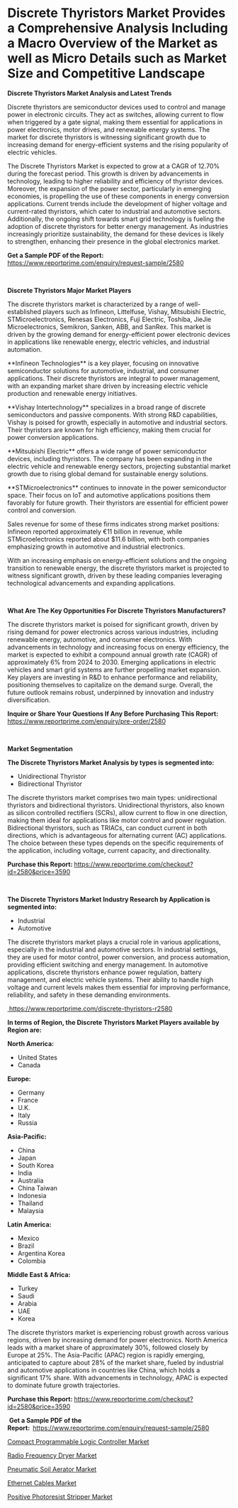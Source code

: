 <p><h1>Discrete Thyristors Market Provides a Comprehensive Analysis Including a Macro Overview of the Market as well as Micro Details such as Market Size and Competitive Landscape</h1></p><p><strong>Discrete Thyristors Market Analysis and Latest Trends</strong></p>
<p><p>Discrete thyristors are semiconductor devices used to control and manage power in electronic circuits. They act as switches, allowing current to flow when triggered by a gate signal, making them essential for applications in power electronics, motor drives, and renewable energy systems. The market for discrete thyristors is witnessing significant growth due to increasing demand for energy-efficient systems and the rising popularity of electric vehicles.</p><p>The Discrete Thyristors Market is expected to grow at a CAGR of 12.70% during the forecast period. This growth is driven by advancements in technology, leading to higher reliability and efficiency of thyristor devices. Moreover, the expansion of the power sector, particularly in emerging economies, is propelling the use of these components in energy conversion applications. Current trends include the development of higher voltage and current-rated thyristors, which cater to industrial and automotive sectors. Additionally, the ongoing shift towards smart grid technology is fueling the adoption of discrete thyristors for better energy management. As industries increasingly prioritize sustainability, the demand for these devices is likely to strengthen, enhancing their presence in the global electronics market.</p></p>
<p><strong>Get a Sample PDF of the Report:&nbsp;</strong> <a href="https://www.reportprime.com/enquiry/request-sample/2580">https://www.reportprime.com/enquiry/request-sample/2580</a></p>
<p>&nbsp;</p>
<p><strong>Discrete Thyristors Major Market Players</strong></p>
<p><p>The discrete thyristors market is characterized by a range of well-established players such as Infineon, Littelfuse, Vishay, Mitsubishi Electric, STMicroelectronics, Renesas Electronics, Fuji Electric, Toshiba, JieJie Microelectronics, Semikron, Sanken, ABB, and SanRex. This market is driven by the growing demand for energy-efficient power electronic devices in applications like renewable energy, electric vehicles, and industrial automation.</p><p>**Infineon Technologies** is a key player, focusing on innovative semiconductor solutions for automotive, industrial, and consumer applications. Their discrete thyristors are integral to power management, with an expanding market share driven by increasing electric vehicle production and renewable energy initiatives.</p><p>**Vishay Intertechnology** specializes in a broad range of discrete semiconductors and passive components. With strong R&D capabilities, Vishay is poised for growth, especially in automotive and industrial sectors. Their thyristors are known for high efficiency, making them crucial for power conversion applications.</p><p>**Mitsubishi Electric** offers a wide range of power semiconductor devices, including thyristors. The company has been expanding in the electric vehicle and renewable energy sectors, projecting substantial market growth due to rising global demand for sustainable energy solutions.</p><p>**STMicroelectronics** continues to innovate in the power semiconductor space. Their focus on IoT and automotive applications positions them favorably for future growth. Their thyristors are essential for efficient power control and conversion.</p><p>Sales revenue for some of these firms indicates strong market positions: Infineon reported approximately €11 billion in revenue, while STMicroelectronics reported about $11.6 billion, with both companies emphasizing growth in automotive and industrial electronics.</p><p>With an increasing emphasis on energy-efficient solutions and the ongoing transition to renewable energy, the discrete thyristors market is projected to witness significant growth, driven by these leading companies leveraging technological advancements and expanding applications.</p></p>
<p>&nbsp;</p>
<p><strong>What Are The Key Opportunities For Discrete Thyristors Manufacturers?</strong></p>
<p><p>The discrete thyristors market is poised for significant growth, driven by rising demand for power electronics across various industries, including renewable energy, automotive, and consumer electronics. With advancements in technology and increasing focus on energy efficiency, the market is expected to exhibit a compound annual growth rate (CAGR) of approximately 6% from 2024 to 2030. Emerging applications in electric vehicles and smart grid systems are further propelling market expansion. Key players are investing in R&D to enhance performance and reliability, positioning themselves to capitalize on the demand surge. Overall, the future outlook remains robust, underpinned by innovation and industry diversification.</p></p>
<p><strong>Inquire or Share Your Questions If Any Before Purchasing This Report:</strong> <a href="https://www.reportprime.com/enquiry/pre-order/2580">https://www.reportprime.com/enquiry/pre-order/2580</a></p>
<p>&nbsp;</p>
<p><strong>Market Segmentation</strong></p>
<p><strong>The Discrete Thyristors Market Analysis by types is segmented into:</strong></p>
<p><ul><li>Unidirectional Thyristor</li><li>Bidirectional Thyristor</li></ul></p>
<p><p>The discrete thyristors market comprises two main types: unidirectional thyristors and bidirectional thyristors. Unidirectional thyristors, also known as silicon controlled rectifiers (SCRs), allow current to flow in one direction, making them ideal for applications like motor control and power regulation. Bidirectional thyristors, such as TRIACs, can conduct current in both directions, which is advantageous for alternating current (AC) applications. The choice between these types depends on the specific requirements of the application, including voltage, current capacity, and directionality.</p></p>
<p><strong>Purchase this Report:&nbsp;</strong><a href="https://www.reportprime.com/checkout?id=2580&price=3590">https://www.reportprime.com/checkout?id=2580&price=3590</a></p>
<p>&nbsp;</p>
<p><strong>The Discrete Thyristors Market Industry Research by Application is segmented into:</strong></p>
<p><ul><li>Industrial</li><li>Automotive</li></ul></p>
<p><p>The discrete thyristors market plays a crucial role in various applications, especially in the industrial and automotive sectors. In industrial settings, they are used for motor control, power conversion, and process automation, providing efficient switching and energy management. In automotive applications, discrete thyristors enhance power regulation, battery management, and electric vehicle systems. Their ability to handle high voltage and current levels makes them essential for improving performance, reliability, and safety in these demanding environments.</p></p>
<p><a href="https://www.reportprime.com/discrete-thyristors-r2580">&nbsp;https://www.reportprime.com/discrete-thyristors-r2580</a></p>
<p><strong>In terms of Region, the Discrete Thyristors Market Players available by Region are:</strong></p>
<p>
    <p> <strong> North America: </strong>
        <ul>
            <li>United States</li>
            <li>Canada</li>
        </ul>
        </p> 
    <p> <strong> Europe: </strong>
        <ul>
            <li>Germany</li>
            <li>France</li>
            <li>U.K.</li>
            <li>Italy</li>
            <li>Russia</li>
        </ul>
        </p> 
    <p> <strong> Asia-Pacific: </strong>
        <ul>
            <li>China</li>
            <li>Japan</li>
            <li>South Korea</li>
            <li>India</li>
            <li>Australia</li>
            <li>China Taiwan</li>
            <li>Indonesia</li>
            <li>Thailand</li>
            <li>Malaysia</li>
        </ul>
        </p> 
    <p> <strong> Latin America: </strong>
        <ul>
            <li>Mexico</li>
            <li>Brazil</li>
            <li>Argentina Korea</li>
            <li>Colombia</li>
        </ul>
        </p> 
    <p> <strong> Middle East & Africa: </strong>
        <ul>
            <li>Turkey</li>
            <li>Saudi</li>
            <li>Arabia</li>
            <li>UAE</li>
            <li>Korea</li>
        </ul>
    </p>
    </p>
<p><p>The discrete thyristors market is experiencing robust growth across various regions, driven by increasing demand for power electronics. North America leads with a market share of approximately 30%, followed closely by Europe at 25%. The Asia-Pacific (APAC) region is rapidly emerging, anticipated to capture about 28% of the market share, fueled by industrial and automotive applications in countries like China, which holds a significant 17% share. With advancements in technology, APAC is expected to dominate future growth trajectories.</p></p>
<p><strong>Purchase this Report: </strong><a href="https://www.reportprime.com/checkout?id=2580&price=3590">https://www.reportprime.com/checkout?id=2580&price=3590</a></p>
<p>&nbsp;<strong>Get a Sample PDF of the Report:&nbsp;&nbsp;</strong><a href="https://www.reportprime.com/enquiry/request-sample/2580">https://www.reportprime.com/enquiry/request-sample/2580</a></p>
<p><strong></strong></p>
<p><p><a href="https://www.linkedin.com/pulse/what-influencing-future-compact-programmable-logic-controller-fx07c?trackingId=fqHPsDoFRquOJBy6pnBBJA%3D%3D">Compact Programmable Logic Controller Market</a></p><p><a href="https://www.linkedin.com/pulse/booming-radio-frequency-dryer-market-sector-analysis-growth-projections-uojkc?trackingId=suCXCK1gT3eIjeczJ7VF7g%3D%3D">Radio Frequency Dryer Market</a></p><p><a href="https://issuu.com/reportprime-2/docs/pneumatic-soil-aerator-market-size-_77f454a977425e">Pneumatic Soil Aerator Market</a></p><p><a href="https://github.com/JosephineMcguire65/Market-Research-Report-List-1/blob/main/ethernet-cables-market.md">Ethernet Cables Market</a></p><p><a href="https://issuu.com/reportprime-2/docs/positive-photoresist-stripper-marke_7ee96495df4ec1">Positive Photoresist Stripper Market</a></p></p>